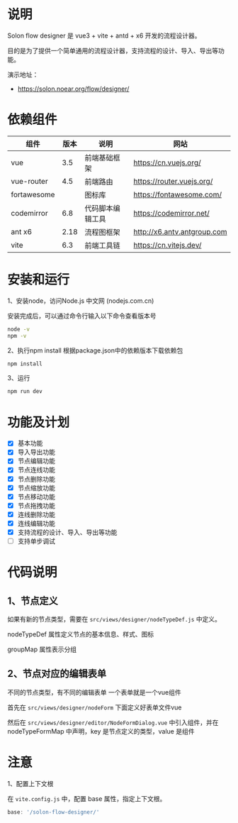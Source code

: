# 说明
Solon flow designer 是 vue3 + vite + antd + x6 开发的流程设计器。

目的是为了提供一个简单通用的流程设计器，支持流程的设计、导入、导出等功能。


演示地址：

* https://solon.noear.org/flow/designer/


# 依赖组件
|组件|版本|说明|网站|
|-|-|-|-|
|vue|3.5|前端基础框架|https://cn.vuejs.org/|
|vue-router|4.5|前端路由|https://router.vuejs.org/|
|fortawesome||图标库|https://fontawesome.com/|
|codemirror|6.8|代码脚本编辑工具|https://codemirror.net/|
|ant x6|2.18|流程图框架|http://x6.antv.antgroup.com|
|vite|6.3|前端工具链|https://cn.vitejs.dev/|

# 安装和运行

1、安装node，访问Node.js 中文网 (nodejs.com.cn)

安装完成后，可以通过命令行输入以下命令查看版本号
```bash
node -v
npm -v
```

2、执行npm install
根据package.json中的依赖版本下载依赖包

```bash
npm install
```

3、运行

```bash
npm run dev
```

# 功能及计划
- [x] 基本功能
- [x] 导入导出功能
- [x] 节点编辑功能
- [x] 节点连线功能
- [x] 节点删除功能
- [x] 节点缩放功能
- [x] 节点移动功能
- [x] 节点拖拽功能
- [x] 连线删除功能
- [x] 连线编辑功能
- [x] 支持流程的设计、导入、导出等功能
- [ ] 支持单步调试

# 代码说明

## 1、节点定义

如果有新的节点类型，需要在 `src/views/designer/nodeTypeDef.js` 中定义。

nodeTypeDef 属性定义节点的基本信息、样式、图标

groupMap 属性表示分组

## 2、节点对应的编辑表单

不同的节点类型，有不同的编辑表单
一个表单就是一个vue组件

首先在 `src/views/designer/nodeForm` 下面定义好表单文件vue

然后在 `src/views/designer/editor/NodeFormDialog.vue` 中引入组件，并在 nodeTypeFormMap 中声明，key 是节点定义的类型，value 是组件




# 注意

1、配置上下文根

在 `vite.config.js` 中，配置 base 属性，指定上下文根。

```js
base: '/solon-flow-designer/'
```
